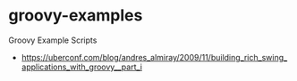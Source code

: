 # groovy-examples
Groovy Example Scripts

* https://uberconf.com/blog/andres_almiray/2009/11/building_rich_swing_applications_with_groovy__part_i
